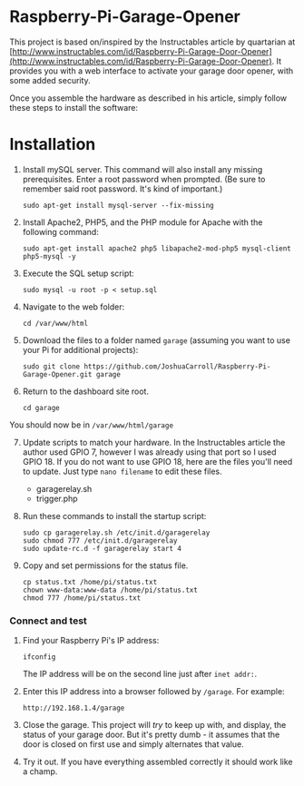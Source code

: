 # Raspberry-Pi-Garage-Opener

This project is based on/inspired by the Instructables article by quartarian at [http://www.instructables.com/id/Raspberry-Pi-Garage-Door-Opener](http://www.instructables.com/id/Raspberry-Pi-Garage-Door-Opener).  It provides you with a web interface to activate your garage door opener, with some added security.

Once you assemble the hardware as described in his article, simply follow these steps to install the software:

# Installation

1. Install mySQL server. This command will also install any missing prerequisites. Enter a root password when prompted. (Be sure to remember said root password. It's kind of important.)

    `sudo apt-get install mysql-server --fix-missing`
    
2. Install Apache2, PHP5, and the PHP module for Apache with the following command:

    `sudo apt-get install apache2 php5 libapache2-mod-php5 mysql-client php5-mysql -y`
    
3. Execute the SQL setup script:

    `sudo mysql -u root -p < setup.sql`

4. Navigate to the web folder:

    `cd /var/www/html`

5. Download the files to a folder named `garage` (assuming you want to use your Pi for additional projects):

    `sudo git clone https://github.com/JoshuaCarroll/Raspberry-Pi-Garage-Opener.git garage`
  
6. Return to the dashboard site root.

    `cd garage`

You should now be in `/var/www/html/garage`

7. Update scripts to match your hardware. In the Instructables article the author used GPIO 7, however I was already using that port so I used GPIO 18. If you do not want to use GPIO 18, here are the files you'll need to update. Just type `nano filename` to edit these files.

    - garagerelay.sh 
    - trigger.php

8. Run these commands to install the startup script:

    ```
    sudo cp garagerelay.sh /etc/init.d/garagerelay
    sudo chmod 777 /etc/init.d/garagerelay
    sudo update-rc.d -f garagerelay start 4
    ```

9. Copy and set permissions for the status file.

    ```
    cp status.txt /home/pi/status.txt
    chown www-data:www-data /home/pi/status.txt 
    chmod 777 /home/pi/status.txt
    ```

### Connect and test

1. Find your Raspberry Pi's IP address:

    `ifconfig`
  
    The IP address will be on the second line just after `inet addr:`. 

2. Enter this IP address into a browser followed by `/garage`. For example:

    `http://192.168.1.4/garage`
    
3. Close the garage. This project will *try* to keep up with, and display, the status of your garage door. But it's pretty dumb - it assumes that the door is closed on first use and simply alternates that value.

4. Try it out. If you have everything assembled correctly it should work like a champ.